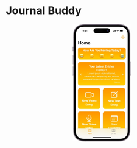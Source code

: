 #  Journal Buddy

<p align="center">
    <img src="https://github.com/julianworden/JournalBuddy/blob/main/READMEImages/HomeViewController.jpg" width=30% height=30%>
</p>
